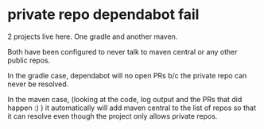 # private repo dependabot fail 

2 projects live here. One gradle and another maven.

Both have been configured to never talk to maven central or any other public repos. 

In the gradle case, dependabot will no open PRs b/c the private repo can never be resolved. 

In the maven case, (looking at the code, log output and the PRs that did happen :) ) it automatically will add
maven central to the list of repos so that it can resolve even though the project only allows
private repos. 
